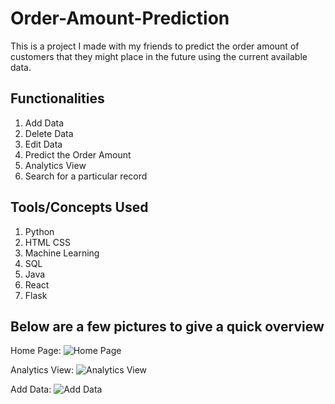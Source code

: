 # Order-Amount-Prediction
This is a project I made with my friends to predict the order amount of customers that they might place in the future using the current available data.

## Functionalities
1. Add Data
2. Delete Data
3. Edit Data
4. Predict the Order Amount
5. Analytics View
6. Search for a particular record

## Tools/Concepts Used
1. Python
2. HTML CSS
3. Machine Learning
4. SQL
5. Java
6. React
7. Flask

## Below are a few pictures to give a quick overview
Home Page:
![Home Page](https://github.com/Kaushikjb01/Order-Amount-Prediction/assets/101623662/565d02ff-d6b0-440e-859f-7219ddf1b4fd)

Analytics View:
![Analytics View](https://github.com/Kaushikjb01/Order-Amount-Prediction/assets/101623662/2390ff14-e329-404e-b1c0-fac09a1edcfe)

Add Data:
![Add Data](https://github.com/Kaushikjb01/Order-Amount-Prediction/assets/101623662/995f05fd-01e0-4bbf-a616-df023d5b88e9)

